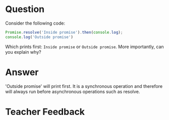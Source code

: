# Question
Consider the following code:

```js
Promise.resolve('Inside promise').then(console.log);
console.log('Outside promise')
```

Which prints first: `Inside promise` or `Outside promise`. More importantly, can you explain why?

# Answer
'Outside promise' will print first. It is a synchronous operation and therefore will always run before asynchronous operations such as resolve.

# Teacher Feedback